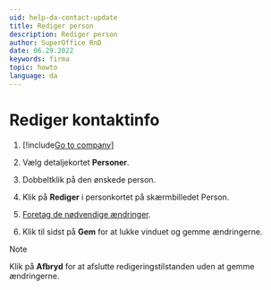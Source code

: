 ```yaml
---
uid: help-da-contact-update
title: Rediger person
description: Rediger person
author: SuperOffice RnD
date: 06.29.2022
keywords: firma
topic: howto
language: da
---
```


# Rediger kontaktinfo

1. [!include[Go to company](../../learn/includes/goto-company.md)]

1. Vælg detaljekortet **Personer**.

1. Dobbeltklik på den ønskede person.

1. Klik på **Rediger** i personkortet på skærmbilledet Person.

1. [Foretag de nødvendige ændringer][1].

1. Klik til sidst på **Gem** for at lukke vinduet og gemme ændringerne.

> [!NOTE]
> Klik på **Afbryd** for at afslutte redigeringstilstanden uden at gemme ændringerne.

<!-- Referenced links -->
[1]: create.md

<!-- Referenced images -->
